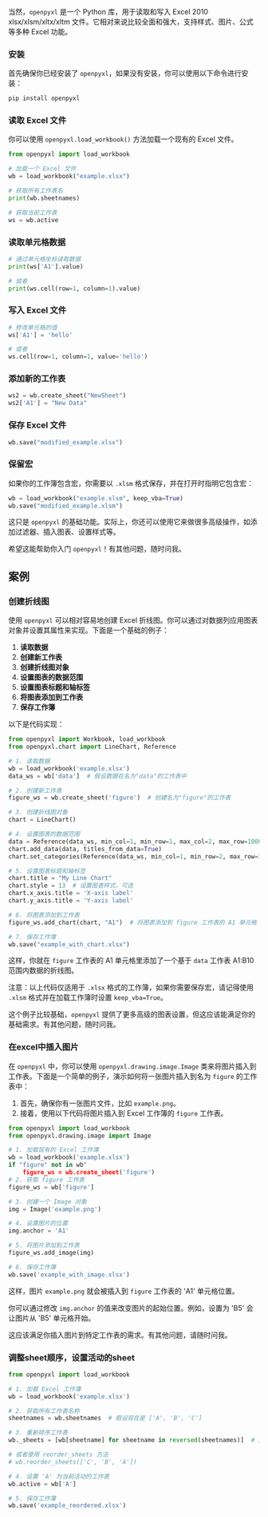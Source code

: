 当然，`openpyxl` 是一个 Python 库，用于读取和写入 Excel 2010 xlsx/xlsm/xltx/xltm 文件。它相对来说比较全面和强大，支持样式、图片、公式等多种 Excel 功能。

### 安装
首先确保你已经安装了 `openpyxl`，如果没有安装，你可以使用以下命令进行安装：
```bash
pip install openpyxl
```

### 读取 Excel 文件
你可以使用 `openpyxl.load_workbook()` 方法加载一个现有的 Excel 文件。
```python
from openpyxl import load_workbook

# 加载一个 Excel 文件
wb = load_workbook("example.xlsx")

# 获取所有工作表名
print(wb.sheetnames)

# 获取当前工作表
ws = wb.active
```

### 读取单元格数据
```python
# 通过单元格坐标读取数据
print(ws['A1'].value)

# 或者
print(ws.cell(row=1, column=1).value)
```

### 写入 Excel 文件
```python
# 修改单元格的值
ws['A1'] = 'hello'

# 或者
ws.cell(row=1, column=1, value='hello')
```

### 添加新的工作表
```python
ws2 = wb.create_sheet("NewSheet")
ws2['A1'] = "New Data"
```

### 保存 Excel 文件
```python
wb.save("modified_example.xlsx")
```

### 保留宏
如果你的工作簿包含宏，你需要以 `.xlsm` 格式保存，并在打开时指明它包含宏：
```python
wb = load_workbook("example.xlsm", keep_vba=True)
wb.save("modified_example.xlsm")
```

这只是 `openpyxl` 的基础功能。实际上，你还可以使用它来做很多高级操作，如添加过滤器、插入图表、设置样式等。

希望这能帮助你入门 `openpyxl`！有其他问题，随时问我。

## 案例

### 创建折线图

使用 `openpyxl` 可以相对容易地创建 Excel 折线图。你可以通过对数据列应用图表对象并设置其属性来实现。下面是一个基础的例子：

1. **读取数据**
2. **创建新工作表**
3. **创建折线图对象**
4. **设置图表的数据范围**
5. **设置图表标题和轴标签**
6. **将图表添加到工作表**
7. **保存工作簿**

以下是代码实现：

```python
from openpyxl import Workbook, load_workbook
from openpyxl.chart import LineChart, Reference

# 1. 读取数据
wb = load_workbook('example.xlsx')
data_ws = wb['data']  # 假设数据在名为"data"的工作表中

# 2. 创建新工作表
figure_ws = wb.create_sheet('figure')  # 创建名为"figure"的工作表

# 3. 创建折线图对象
chart = LineChart()

# 4. 设置图表的数据范围
data = Reference(data_ws, min_col=1, min_row=1, max_col=2, max_row=10000)  # 假设数据在A1:B10
chart.add_data(data, titles_from_data=True)
chart.set_categories(Reference(data_ws, min_col=1, min_row=2, max_row=10000))  # 设置x轴的数据范围

# 5. 设置图表标题和轴标签
chart.title = "My Line Chart"
chart.style = 13  # 设置图表样式，可选
chart.x_axis.title = 'X-axis label'
chart.y_axis.title = 'Y-axis label'

# 6. 将图表添加到工作表
figure_ws.add_chart(chart, "A1")  # 将图表添加到 figure 工作表的 A1 单元格

# 7. 保存工作簿
wb.save("example_with_chart.xlsx")
```

这样，你就在 `figure` 工作表的 A1 单元格里添加了一个基于 `data` 工作表 A1:B10 范围内数据的折线图。

注意：以上代码仅适用于 `.xlsx` 格式的工作簿，如果你需要保存宏，请记得使用 `.xlsm` 格式并在加载工作簿时设置 `keep_vba=True`。

这个例子比较基础，`openpyxl` 提供了更多高级的图表设置，但这应该能满足你的基础需求。有其他问题，随时问我。

### 在excel中插入图片

在 `openpyxl` 中，你可以使用 `openpyxl.drawing.image.Image` 类来将图片插入到工作表。下面是一个简单的例子，演示如何将一张图片插入到名为 `figure` 的工作表中：

1. 首先，确保你有一张图片文件，比如 `example.png`。
2. 接着，使用以下代码将图片插入到 Excel 工作簿的 `figure` 工作表。

```python
from openpyxl import load_workbook
from openpyxl.drawing.image import Image

# 1. 加载现有的 Excel 工作簿
wb = load_workbook('example.xlsx')
if "figure" not in wb"
    figure_ws = wb.create_sheet('figure')
# 2. 获取 figure 工作表
figure_ws = wb['figure']

# 3. 创建一个 Image 对象
img = Image('example.png')

# 4. 设置图片的位置
img.anchor = 'A1'

# 5. 将图片添加到工作表
figure_ws.add_image(img)

# 6. 保存工作簿
wb.save('example_with_image.xlsx')
```

这样，图片 `example.png` 就会被插入到 `figure` 工作表的 'A1' 单元格位置。

你可以通过修改 `img.anchor` 的值来改变图片的起始位置。例如，设置为 'B5' 会让图片从 'B5' 单元格开始。

这应该满足你插入图片到特定工作表的需求。有其他问题，请随时问我。

### 调整sheet顺序，设置活动的sheet

```python
from openpyxl import load_workbook

# 1. 加载 Excel 工作簿
wb = load_workbook('example.xlsx')

# 2. 获取所有工作表名称
sheetnames = wb.sheetnames  # 假设现在是 ['A', 'B', 'C']

# 3. 重新排序工作表
wb._sheets = [wb[sheetname] for sheetname in reversed(sheetnames)]  # 变为 ['C', 'B', 'A']

# 或者使用 reorder_sheets 方法
# wb.reorder_sheets(['C', 'B', 'A'])

# 4. 设置 'A' 为当前活动的工作表
wb.active = wb['A']

# 5. 保存工作簿
wb.save('example_reordered.xlsx')

```

